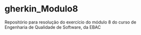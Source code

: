 # gherkin_Modulo8
Repositório para resolução do exercício do módulo 8 do curso de Engenharia de Qualidade de Software, da EBAC
